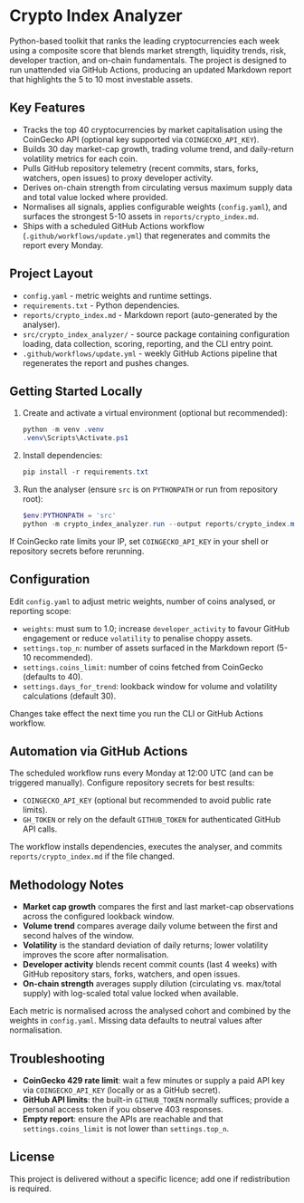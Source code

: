 # Crypto Index Analyzer

Python-based toolkit that ranks the leading cryptocurrencies each week using a composite score that blends market strength, liquidity trends, risk, developer traction, and on-chain fundamentals. The project is designed to run unattended via GitHub Actions, producing an updated Markdown report that highlights the 5 to 10 most investable assets.

## Key Features
- Tracks the top 40 cryptocurrencies by market capitalisation using the CoinGecko API (optional key supported via `COINGECKO_API_KEY`).
- Builds 30 day market-cap growth, trading volume trend, and daily-return volatility metrics for each coin.
- Pulls GitHub repository telemetry (recent commits, stars, forks, watchers, open issues) to proxy developer activity.
- Derives on-chain strength from circulating versus maximum supply data and total value locked where provided.
- Normalises all signals, applies configurable weights (`config.yaml`), and surfaces the strongest 5-10 assets in `reports/crypto_index.md`.
- Ships with a scheduled GitHub Actions workflow (`.github/workflows/update.yml`) that regenerates and commits the report every Monday.

## Project Layout
- `config.yaml` - metric weights and runtime settings.
- `requirements.txt` - Python dependencies.
- `reports/crypto_index.md` - Markdown report (auto-generated by the analyser).
- `src/crypto_index_analyzer/` - source package containing configuration loading, data collection, scoring, reporting, and the CLI entry point.
- `.github/workflows/update.yml` - weekly GitHub Actions pipeline that regenerates the report and pushes changes.

## Getting Started Locally
1. Create and activate a virtual environment (optional but recommended):
   ```powershell
   python -m venv .venv
   .venv\Scripts\Activate.ps1
   ```
2. Install dependencies:
   ```powershell
   pip install -r requirements.txt
   ```
3. Run the analyser (ensure `src` is on `PYTHONPATH` or run from repository root):
   ```powershell
   $env:PYTHONPATH = 'src'
   python -m crypto_index_analyzer.run --output reports/crypto_index.md
   ```

If CoinGecko rate limits your IP, set `COINGECKO_API_KEY` in your shell or repository secrets before rerunning.

## Configuration
Edit `config.yaml` to adjust metric weights, number of coins analysed, or reporting scope:
- `weights`: must sum to 1.0; increase `developer_activity` to favour GitHub engagement or reduce `volatility` to penalise choppy assets.
- `settings.top_n`: number of assets surfaced in the Markdown report (5-10 recommended).
- `settings.coins_limit`: number of coins fetched from CoinGecko (defaults to 40).
- `settings.days_for_trend`: lookback window for volume and volatility calculations (default 30).

Changes take effect the next time you run the CLI or GitHub Actions workflow.

## Automation via GitHub Actions
The scheduled workflow runs every Monday at 12:00 UTC (and can be triggered manually). Configure repository secrets for best results:
- `COINGECKO_API_KEY` (optional but recommended to avoid public rate limits).
- `GH_TOKEN` or rely on the default `GITHUB_TOKEN` for authenticated GitHub API calls.

The workflow installs dependencies, executes the analyser, and commits `reports/crypto_index.md` if the file changed.

## Methodology Notes
- **Market cap growth** compares the first and last market-cap observations across the configured lookback window.
- **Volume trend** compares average daily volume between the first and second halves of the window.
- **Volatility** is the standard deviation of daily returns; lower volatility improves the score after normalisation.
- **Developer activity** blends recent commit counts (last 4 weeks) with GitHub repository stars, forks, watchers, and open issues.
- **On-chain strength** averages supply dilution (circulating vs. max/total supply) with log-scaled total value locked when available.

Each metric is normalised across the analysed cohort and combined by the weights in `config.yaml`. Missing data defaults to neutral values after normalisation.

## Troubleshooting
- **CoinGecko 429 rate limit**: wait a few minutes or supply a paid API key via `COINGECKO_API_KEY` (locally or as a GitHub secret).
- **GitHub API limits**: the built-in `GITHUB_TOKEN` normally suffices; provide a personal access token if you observe 403 responses.
- **Empty report**: ensure the APIs are reachable and that `settings.coins_limit` is not lower than `settings.top_n`.

## License
This project is delivered without a specific licence; add one if redistribution is required.
